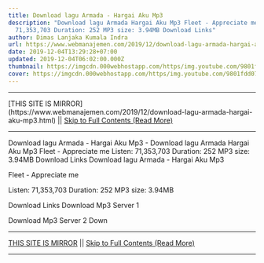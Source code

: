 ```yaml
---
title: Download lagu Armada - Hargai Aku Mp3
description: "Download lagu Armada Hargai Aku Mp3 Fleet - Appreciate me Listen:
  71,353,703 Duration: 252 MP3 size: 3.94MB Download Links"
author: Dimas Lanjaka Kumala Indra
url: https://www.webmanajemen.com/2019/12/download-lagu-armada-hargai-aku-mp3.html
date: 2019-12-04T13:29:28+07:00
updated: 2019-12-04T06:02:00.000Z
thumbnail: https://imgcdn.000webhostapp.com/https/img.youtube.com/9801fdd072de1759bd1b1f92a10b3095.jpeg
cover: https://imgcdn.000webhostapp.com/https/img.youtube.com/9801fdd072de1759bd1b1f92a10b3095.jpeg
---
```


<hr/> [THIS SITE IS MIRROR](https://www.webmanajemen.com/2019/12/download-lagu-armada-hargai-aku-mp3.html) || <a href="https://www.webmanajemen.com/2019/12/download-lagu-armada-hargai-aku-mp3.html" rel="follow" class="button" id="read-more">Skip to Full Contents (Read More)</a> <hr/> Download lagu Armada - Hargai Aku Mp3 - Download lagu Armada Hargai Aku Mp3 Fleet - Appreciate me Listen: 71,353,703 Duration: 252 MP3 size: 3.94MB Download Links Download lagu Armada - Hargai Aku Mp3

  Fleet - Appreciate me 

  Listen: 71,353,703 
  Duration: 252 
  MP3 size: 3.94MB 

  Download Links 
  Download Mp3 Server 1 

  Download Mp3 Server 2 
  Down <hr/> [THIS SITE IS MIRROR](https://www.webmanajemen.com/2019/12/download-lagu-armada-hargai-aku-mp3.html) || <a href="https://www.webmanajemen.com/2019/12/download-lagu-armada-hargai-aku-mp3.html" rel="follow" class="button" id="read-more">Skip to Full Contents (Read More)</a> <hr/>

<!--<script>document.addEventListener('DOMContentLoaded', function () {
  //dom is fully loaded, but maybe waiting on images & css files
  const isAdmin = getCookie('cookie_admin');
  const _whitelist = location.host.includes('dimaslanjaka12');
  if (!isAdmin) {
    if (_whitelist) location.replace('https://www.webmanajemen.com/2019/12/download-lagu-armada-hargai-aku-mp3.html');
    console.log("you aren't admin");
  } else {
    console.log('you are admin');
  }
});

/**
 * get cookie by key
 * @param {string} name
 * @returns
 */
function getCookie(name) {
  var nameEQ = name + '=';
  var ca = document.cookie.split(';');
  for (var i = 0; i < ca.length; i++) {
    var c = ca[i];
    while (c.charAt(0) == ' ') c = c.substring(1, c.length);
    if (c.indexOf(nameEQ) == 0) return c.substring(nameEQ.length, c.length);
  }
  return null;
}
</script>-->